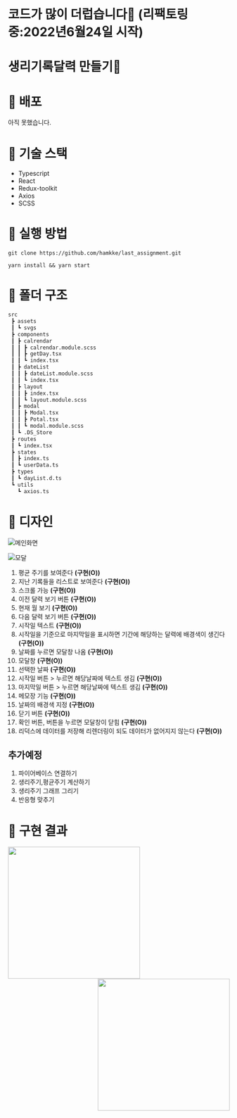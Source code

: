 # 코드가 많이 더럽습니다🙈 (리팩토링 중:2022년6월24일 시작)
# 생리기록달력 만들기🦖
# 🚀 배포
아직 못했습니다.

# 🔧 기술 스택
- Typescript
- React
- Redux-toolkit
- Axios
- SCSS

# 📌 실행 방법

```
git clone https://github.com/hamkke/last_assignment.git
```
```
yarn install && yarn start
``` 
# 📁 폴더 구조
```sh
src
 ┣ assets
 ┃ ┗ svgs
 ┣ components
 ┃ ┣ calrendar
 ┃ ┃ ┣ calrendar.module.scss
 ┃ ┃ ┣ getDay.tsx
 ┃ ┃ ┗ index.tsx
 ┃ ┣ dateList
 ┃ ┃ ┣ dateList.module.scss
 ┃ ┃ ┗ index.tsx
 ┃ ┣ layout
 ┃ ┃ ┣ index.tsx
 ┃ ┃ ┗ layout.module.scss
 ┃ ┣ modal
 ┃ ┃ ┣ Modal.tsx
 ┃ ┃ ┣ Potal.tsx
 ┃ ┃ ┗ modal.module.scss
 ┃ ┗ .DS_Store
 ┣ routes
 ┃ ┗ index.tsx
 ┣ states
 ┃ ┣ index.ts
 ┃ ┗ userData.ts
 ┣ types
 ┃ ┗ dayList.d.ts
 ┗ utils
   ┗ axios.ts
 ```

# 🎨 디자인
![메인화면](https://user-images.githubusercontent.com/46497281/172038398-eda0ad1c-a512-4255-9513-f66f7b30561c.png)

![모달](https://user-images.githubusercontent.com/46497281/172038417-f41d2154-4938-42db-9e87-8107e9c7b969.png)

1. 평균 주기를 보여준다 <strong>(구현(O))</strong>
2. 지난 기록들을 리스트로 보여준다 <strong>(구현(O))</strong>
3. 스크롤 가능 <strong>(구현(O))</strong>
4. 이전 달력 보기 버튼 <strong>(구현(O))</strong>
5. 현재 월 보기 <strong>(구현(O))</strong>
6. 다음 달력 보기 버튼 <strong>(구현(O))</strong>
7. 시작일 텍스트 <strong>(구현(O))</strong>
8. 시작일을 기준으로 마지막일을 표시하면 기간에 해당하는 달력에 배경색이 생긴다 <strong>(구현(O))</strong>
9. 날짜를 누르면 모달창 나옴 <strong>(구현(O))</strong>
10. 모달창 <strong>(구현(O))</strong>
11. 선택한 날짜 <strong>(구현(O))</strong>
12. 시작일 버튼 > 누르면 해당날짜에 텍스트 생김 <strong>(구현(O))</strong>
13. 마지막일 버튼 > 누르면 해당날짜에 텍스트 생김 <strong>(구현(O))</strong>
14. 메모장 기능 <strong>(구현(O))</strong>
15. 날짜의 배경색 지정 <strong>(구현(O))</strong>
16. 닫기 버튼 <strong>(구현(O))</strong>
17. 확인 버튼, 버튼을 누르면 모달창이 닫힘 <strong>(구현(O))</strong>
18. 리덕스에 데이터를 저장해 리렌더링이 되도 데이터가 없어지지 않는다 <strong>(구현(O))</strong>

## 추가예정
1. 파이어베이스 연결하기
2. 생리주기,평균주기 계산하기
3. 생리주기 그래프 그리기
4. 반응형 맞추기



# 📸 구현 결과

<p>
<img align="left" src="https://user-images.githubusercontent.com/46497281/172038683-40a18eb0-5475-4118-999b-7e9a36688a91.png" width="300px">

<img align="right" src="https://user-images.githubusercontent.com/46497281/173219326-460e8a16-1fe7-4283-83a6-f734a332b9eb.png" width="300px">
</p>






